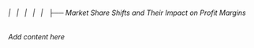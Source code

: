 ###### |   |   |   |   |   ├── Market Share Shifts and Their Impact on Profit Margins

*Add content here*